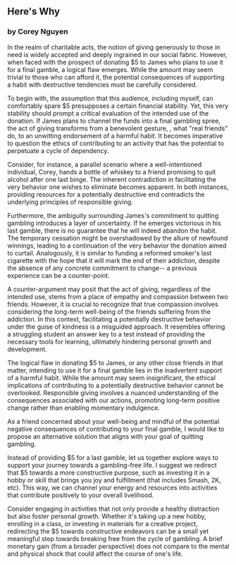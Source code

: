 ## Here's Why

### by Corey Nguyen

In the realm of charitable acts, the notion of giving generously to those in need is widely accepted and deeply ingrained in our social fabric. However, when faced with the prospect of donating $5 to James who plans to use it for a final gamble, a logical flaw emerges. While the amount may seem trivial to those who can afford it, the potential consequences of supporting a habit with destructive tendencies must be carefully considered.

To begin with, the assumption that this audience, including myself, can comfortably spare $5 presupposes a certain financial stability. Yet, this very stability should prompt a critical evaluation of the intended use of the donation. If James plans to channel the funds into a final gambling spree, the act of giving transforms from a benevolent gesture, , what "real friends" do, to an unwitting endorsement of a harmful habit. It becomes imperative to question the ethics of contributing to an activity that has the potential to perpetuate a cycle of dependency.

Consider, for instance, a parallel scenario where a well-intentioned individual, Corey, hands a bottle of whiskey to a friend promising to quit alcohol after one last binge. The inherent contradiction in facilitating the very behavior one wishes to eliminate becomes apparent. In both instances, providing resources for a potentially destructive end contradicts the underlying principles of responsible giving.

Furthermore, the ambiguity surrounding James's commitment to quitting gambling introduces a layer of uncertainty. If he emerges victorious in his last gamble, there is no guarantee that he will indeed abandon the habit. The temporary cessation might be overshadowed by the allure of newfound winnings, leading to a continuation of the very behavior the donation aimed to curtail. Analogously, it is similar to funding a reformed smoker's last cigarette with the hope that it will mark the end of their addiction, despite the absence of any concrete commitment to change-- a previous experience can be a counter-point.

A counter-argument may posit that the act of giving, regardless of the intended use, stems from a place of empathy and compassion between two friends. However, it is crucial to recognize that true compassion involves considering the long-term well-being of the friends suffering from the addiction. In this context, facilitating a potentially destructive behavior under the guise of kindness is a misguided approach. It resembles offering a struggling student an answer key to a test instead of providing the necessary tools for learning, ultimately hindering personal growth and development.

The logical flaw in donating $5 to James, or any other close friends in that matter, intending to use it for a final gamble lies in the inadvertent support of a harmful habit. While the amount may seem insignificant, the ethical implications of contributing to a potentially destructive behavior cannot be overlooked. Responsible giving involves a nuanced understanding of the consequences associated with our actions, promoting long-term positive change rather than enabling momentary indulgence.

As a friend concerned about your well-being and mindful of the potential negative consequences of contributing to your final gamble, I would like to propose an alternative solution that aligns with your goal of quitting gambling.

Instead of providing $5 for a last gamble, let us together explore ways to support your journey towards a gambling-free life. I suggest we redirect that $5 towards a more constructive purpose, such as investing it in a hobby or skill that brings you joy and fulfillment (that includes Smash, 2K, etc). This way, we can channel your energy and resources into activities that contribute positively to your overall livelihood.

Consider engaging in activities that not only provide a healthy distraction but also foster personal growth. Whether it's taking up a new hobby, enrolling in a class, or investing in materials for a creative project, redirecting the $5 towards constructive endeavors can be a small yet meaningful step towards breaking free from the cycle of gambling. A brief monetary gain (from a broader perspective) does not compare to the mental and physical shock that could affect the course of one's life.
